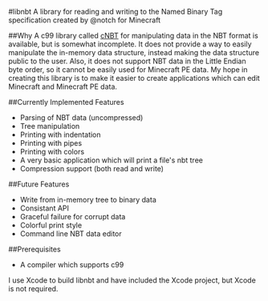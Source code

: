 #libnbt
A library for reading and writing to the Named Binary Tag specification created by @notch for Minecraft

##Why
A c99 library called [cNBT](https://github.com/FliPPeh/cNBT) for manipulating data in the NBT format is available, but is somewhat incomplete. It does not provide a way to easily manipulate the in-memory data structure, instead making the data structure public to the user. Also, it does not support NBT data in the Little Endian byte order, so it cannot be easily used for Minecraft PE data. My hope in creating this library is to make it easier to create applications which can edit Minecraft and Minecraft PE data.

##Currently Implemented Features
* Parsing of NBT data (uncompressed)
* Tree manipulation
* Printing with indentation
* Printing with pipes
* Printing with colors
* A very basic application which will print a file's nbt tree
* Compression support (both read and write)

##Future Features
* Write from in-memory tree to binary data
* Consistant API
* Graceful failure for corrupt data
* Colorful print style
* Command line NBT data editor

##Prerequisites
* A compiler which supports c99

I use Xcode to build libnbt and have included the Xcode project, but Xcode is not required.
